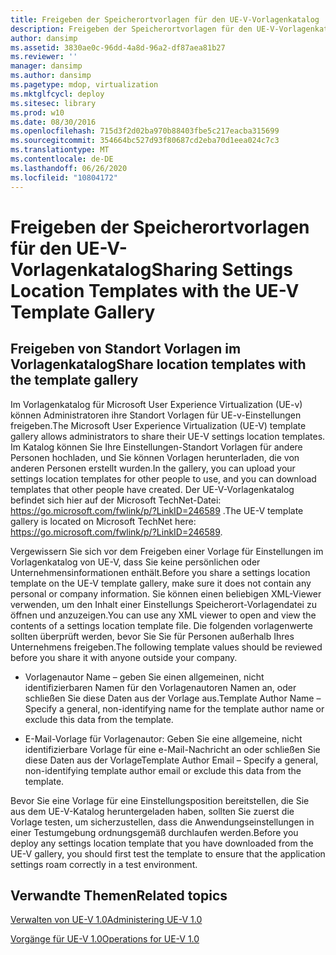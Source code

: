 ```yaml
---
title: Freigeben der Speicherortvorlagen für den UE-V-Vorlagenkatalog
description: Freigeben der Speicherortvorlagen für den UE-V-Vorlagenkatalog
author: dansimp
ms.assetid: 3830ae0c-96dd-4a8d-96a2-df87aea81b27
ms.reviewer: ''
manager: dansimp
ms.author: dansimp
ms.pagetype: mdop, virtualization
ms.mktglfcycl: deploy
ms.sitesec: library
ms.prod: w10
ms.date: 08/30/2016
ms.openlocfilehash: 715d3f2d02ba970b88403fbe5c217eacba315699
ms.sourcegitcommit: 354664bc527d93f80687cd2eba70d1eea024c7c3
ms.translationtype: MT
ms.contentlocale: de-DE
ms.lasthandoff: 06/26/2020
ms.locfileid: "10804172"
---
```

# <span data-ttu-id="5185c-103">Freigeben der Speicherortvorlagen für den UE-V-Vorlagenkatalog</span><span class="sxs-lookup"><span data-stu-id="5185c-103">Sharing Settings Location Templates with the UE-V Template Gallery</span></span>


## <span data-ttu-id="5185c-104">Freigeben von Standort Vorlagen im Vorlagenkatalog</span><span class="sxs-lookup"><span data-stu-id="5185c-104">Share location templates with the template gallery</span></span>


<span data-ttu-id="5185c-105">Im Vorlagenkatalog für Microsoft User Experience Virtualization (UE-v) können Administratoren ihre Standort Vorlagen für UE-v-Einstellungen freigeben.</span><span class="sxs-lookup"><span data-stu-id="5185c-105">The Microsoft User Experience Virtualization (UE-V) template gallery allows administrators to share their UE-V settings location templates.</span></span> <span data-ttu-id="5185c-106">Im Katalog können Sie Ihre Einstellungen-Standort Vorlagen für andere Personen hochladen, und Sie können Vorlagen herunterladen, die von anderen Personen erstellt wurden.</span><span class="sxs-lookup"><span data-stu-id="5185c-106">In the gallery, you can upload your settings location templates for other people to use, and you can download templates that other people have created.</span></span> <span data-ttu-id="5185c-107">Der UE-V-Vorlagenkatalog befindet sich hier auf der Microsoft TechNet-Datei: <https://go.microsoft.com/fwlink/p/?LinkID=246589> .</span><span class="sxs-lookup"><span data-stu-id="5185c-107">The UE-V template gallery is located on Microsoft TechNet here: <https://go.microsoft.com/fwlink/p/?LinkID=246589>.</span></span>

<span data-ttu-id="5185c-108">Vergewissern Sie sich vor dem Freigeben einer Vorlage für Einstellungen im Vorlagenkatalog von UE-V, dass Sie keine persönlichen oder Unternehmensinformationen enthält.</span><span class="sxs-lookup"><span data-stu-id="5185c-108">Before you share a settings location template on the UE-V template gallery, make sure it does not contain any personal or company information.</span></span> <span data-ttu-id="5185c-109">Sie können einen beliebigen XML-Viewer verwenden, um den Inhalt einer Einstellungs Speicherort-Vorlagendatei zu öffnen und anzuzeigen.</span><span class="sxs-lookup"><span data-stu-id="5185c-109">You can use any XML viewer to open and view the contents of a settings location template file.</span></span> <span data-ttu-id="5185c-110">Die folgenden vorlagenwerte sollten überprüft werden, bevor Sie Sie für Personen außerhalb Ihres Unternehmens freigeben.</span><span class="sxs-lookup"><span data-stu-id="5185c-110">The following template values should be reviewed before you share it with anyone outside your company.</span></span>

-   <span data-ttu-id="5185c-111">Vorlagenautor Name – geben Sie einen allgemeinen, nicht identifizierbaren Namen für den Vorlagenautoren Namen an, oder schließen Sie diese Daten aus der Vorlage aus.</span><span class="sxs-lookup"><span data-stu-id="5185c-111">Template Author Name – Specify a general, non-identifying name for the template author name or exclude this data from the template.</span></span>

-   <span data-ttu-id="5185c-112">E-Mail-Vorlage für Vorlagenautor: Geben Sie eine allgemeine, nicht identifizierbare Vorlage für eine e-Mail-Nachricht an oder schließen Sie diese Daten aus der Vorlage</span><span class="sxs-lookup"><span data-stu-id="5185c-112">Template Author Email – Specify a general, non-identifying template author email or exclude this data from the template.</span></span>

<span data-ttu-id="5185c-113">Bevor Sie eine Vorlage für eine Einstellungsposition bereitstellen, die Sie aus dem UE-V-Katalog heruntergeladen haben, sollten Sie zuerst die Vorlage testen, um sicherzustellen, dass die Anwendungseinstellungen in einer Testumgebung ordnungsgemäß durchlaufen werden.</span><span class="sxs-lookup"><span data-stu-id="5185c-113">Before you deploy any settings location template that you have downloaded from the UE-V gallery, you should first test the template to ensure that the application settings roam correctly in a test environment.</span></span>

## <span data-ttu-id="5185c-114">Verwandte Themen</span><span class="sxs-lookup"><span data-stu-id="5185c-114">Related topics</span></span>


[<span data-ttu-id="5185c-115">Verwalten von UE-V 1.0</span><span class="sxs-lookup"><span data-stu-id="5185c-115">Administering UE-V 1.0</span></span>](administering-ue-v-10.md)

[<span data-ttu-id="5185c-116">Vorgänge für UE-V 1.0</span><span class="sxs-lookup"><span data-stu-id="5185c-116">Operations for UE-V 1.0</span></span>](operations-for-ue-v-10.md)

 

 





